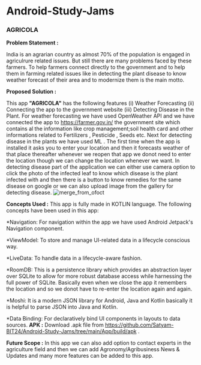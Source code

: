 # Android-Study-Jams

### AGRICOLA

**Problem Statement :**

India is an agrarian country as almost 70% of the population is engaged in agriculrure related issues. But still there are many problems faced by these farmers. To help farmers connect directly to the government and to help them in farming related issues like in detecting the plant disease to know weather forecast of their area and to modernize them is the main motto.

**Proposed Solution :**

This app **"AGRICOLA"** has the following features (i) Weather Forecasting (ii) Connecting the app to the government website (iii) Detecting Disease in the Plant. For weather forecasting we have used OpenWeather API and we have connected the app to https://farmer.gov.in/ the government site which contains al the information like crop management;soil health card and other informations related to Fertilizers , Pesticide , Seeds etc. Next for detecting disease in the plants we have used ML . The first time when the app is installed it asks you to enter your location and then it forecasts weather of that place thereafter whenever we reopen that app we donot need to enter the location though we can change the location whenever we want. In detecting disease part of the application we can either use camera option to click the photo of the infected leaf to know which disease is the plant infected with and then there is a button to know remedies for the same disease on google or we can also upload image from the gallery for detecting disease.
![merge_from_ofoct](https://user-images.githubusercontent.com/93431006/147937787-b0eb0f01-0273-4573-8a0f-bf62e83d092f.jpg)


**Concepts Used :**
This app is fully made in KOTLIN language. The following concepts have been used in this app:

*Navigation: For navigation within the app we have used Android Jetpack's Navigation component.

*ViewModel: To store and manage UI-related data in a lifecycle conscious way.

*LiveData: To handle data in a lifecycle-aware fashion.

*RoomDB: This is a persistence library which provides an abstraction layer over SQLite to allow for more robust database access while harnessing the full power of SQLite. Basically even when we close the app it remembers the location and so we donot have to re-enter the location again and again.

*Moshi: It is a modern JSON library for Android, Java and Kotlin basically it is helpful to parse JSON into Java and Kotlin.

*Data Binding: For declaratively bind UI components in layouts to data sources.
 **APK :** Download .apk file from https://github.com/Satyam-BIT24/Android-Study-Jams/tree/main/App/build/apk .

**Future Scope :**
In this app we can also add option to contact experts in the agriculture field and then we can add Agronomy/Agribusiness News & Updates and many more features can be added to this app.
